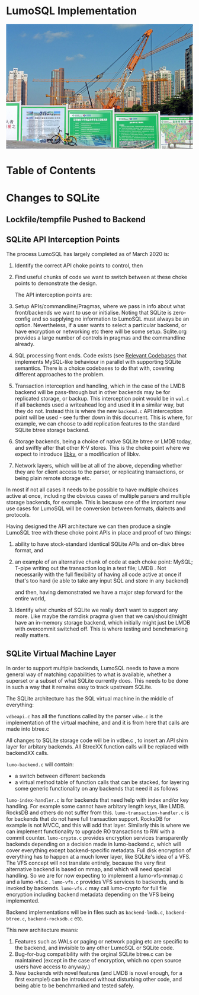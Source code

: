 <!-- SPDX-License-Identifier: CC-BY-SA-4.0 -->
<!-- SPDX-FileCopyrightText: 2020 The LumoSQL Authors -->
<!-- SPDX-ArtifactOfProjectName: LumoSQL -->
<!-- SPDX-FileType: Documentation -->
<!-- SPDX-FileComment: Original by Dan Shearer, 2020 -->


LumoSQL Implementation
======================

![](./images/lumo-implementation-intro.jpg "Metro Station Construction Futian Shenzhen China, CC license, https://www.flickr.com/photos/dcmaster/36740345496")


Table of Contents
=================

# Changes to SQLite

## Lockfile/tempfile Pushed to Backend

SQLite API Interception Points
------------------------------

The process LumoSQL has largely completed as of March 2020 is:

1. Identify the correct API choke points to control, then
2. Find useful chunks of code we want to switch between at these choke
points to demonstrate the design.

   The API interception points are:

  1. Setup APIs/commandline/Pragmas, where we pass in info about what
front/backends we want to use or initialise. Noting that SQLite is
zero-config and so supplying no information to LumoSQL must always be an option.
Nevertheless, if a user wants to select a particular backend, or have
encryption or networking etc there will be some setup. Sqlite.org provides a
large number of controls in pragmas and the commandline already.

  2. SQL processing front ends. Code exists (see [Relevant Codebases](./lumo-relevant-codebases.md)
that implements MySQL-like behaviour in parallel with supporting SQLite semantics.
There is a choice codebases to do that with, covering different approaches to the problem.

  3. Transaction interception and handling, which in the case of the LMDB
backend will be pass-through but in other backends may be for replicated
storage, or backup. This interception point would be in ```wal.c``` if all
backends used a writeahead log and used it in a similar way, but they do not.
Instead this is where the new ```backend.c``` API interception point will be
used - see further down in this document.  This is where, for example, we can
choose to add replication features to the standard SQLite btree storage
backend.

  4. Storage backends, being a choice of native SQLite btree or LMDB today, and
swiftly after that other K-V stores. This is the choke point where we expect to
introduce [libkv](./lumo-relevant-codebases#libkv), or a modification of libkv.

  5. Network layers, which will be at all of the above, depending whether they
are for client access to the parser, or replicating transactions, or being
plain remote storage etc.

In most if not all cases it needs to be possible to have multiple choices
active at once, including the obvious cases of multiple parsers and multiple
storage backends, for example. This is because one of the important new use
cases for LumoSQL will be conversion between formats, dialects and protocols.

Having designed the API architecture we can then produce a single LumoSQL tree
with these choke point APIs in place and proof of two things:

1. ability to have stock-standard identical SQLite APIs and on-disk
btree format, and

2. an example of an alternative chunk of code at each choke point:
MySQL; T-pipe writing out the transaction log in a text file; LMDB .
Not necessarily with the full flexibility of having all code active at
once if that's too hard (ie able to take any input SQL and store in
any backend)

   and then, having demonstrated we have a major step forward for the entire world,

3. Identify what chunks of SQLite we really don't want to support any more.
   Like maybe the ramdisk pragma given that we can/should/might have an
in-memory storage backend, which initially might just be LMDB with overcommit
switched off. This is where testing and benchmarking really matters.

SQLite Virtual Machine Layer
----------------------------

In order to support multiple backends, LumoSQL needs to have a more general way
of matching capabilities to what is available, whether a superset or a subset of
what SQLite currently does. This needs to be done in such a way that it remains
easy to track upstream SQLite.

The SQLite architecture has the SQL virtual machine in the middle of everything:

`vdbeapi.c` has all the functions called by the parser
`vdbe.c` is the implementation of the virtual machine, and and it is
from here that calls are made into btree.c

All changes to SQLite storage code will be in vdbe.c , to insert an
API shim layer for arbitary backends. All BtreeXX function calls will
be replaced with backendXX calls.

`lumo-backend.c` will contain:

* a switch between different backends
* a virtual method table of function calls that can be stacked, for
layering some generic functionality on any backends that need it as
follows

`lumo-index-handler.c` is for backends that need help with index
and/or key handling. For example some cannot have arbitary length
keys, like LMDB. RocksDB and others do not suffer from this.
`lumo-transaction-handler.c` is for backends that do not have full
transaction support. RocksDB for example is not MVCC, and this will
add that layer. Similarly this is where we can implement functionality
to upgrade RO transactions to RW with a commit counter.
`lumo-crypto.c` provides encryption services transparently backends
depending on a decision made in lumo-backend.c, which will cover
everything except backend-specific metadata. Full disk encryption of
everything has to happen at a much lower layer, like SQLite's idea of
a VFS. The VFS concept will not translate entirely, because the very first
alternative backend is based on mmap, and which will need special handling. So we are for now expecting to implement a lumo-vfs-mmap.c and a lumo-vfs.c .
`lumo-vfs.c` provides VFS services to backends, and is invoked by
backends. `lumo-vfs.c` may call lumo-crypto for full file encryption
including backend metadata depending on the VFS being implemented.

Backend implementations will be in files such as `backend-lmdb.c`,
`backend-btree.c`, `backend-rocksdb.c` etc.

This new architecture means:

1. Features such as WALs or paging or network paging etc are specific to the backend, and invisible to any other LumoSQL or SQLite code.
2. Bug-for-bug compatibility with the orginal SQLite btree.c can be maintained (except in the case of encryption, which no open source users have access to anyway.)
3. New backends with novel features (and LMDB is novel enough, for a first example!) can be introduced without disturbing other code, and being able to be benchmarked and tested safely.




